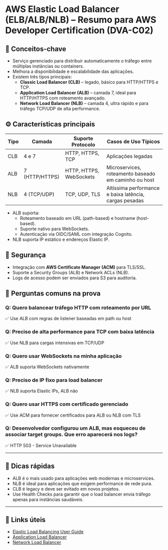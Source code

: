 # AWS Elastic Load Balancer (ELB/ALB/NLB) – Resumo para AWS Developer Certification (DVA-C02)

## 🧠 Conceitos-chave
- Serviço gerenciado para distribuir automaticamente o tráfego entre múltiplas instâncias ou containers.
- Melhora a disponibilidade e escalabilidade das aplicações.
- Existem três tipos principais:
  - **Classic Load Balancer (CLB)** – legado, básico para HTTP/HTTPS e TCP.
  - **Application Load Balancer (ALB)** – camada 7, ideal para HTTP/HTTPS com roteamento avançado.
  - **Network Load Balancer (NLB)** – camada 4, ultra rápido e para tráfego TCP/UDP de alta performance.

## ⚙️ Características principais

| Tipo         | Camada       | Suporte Protocolo            | Casos de Uso Típicos                  |
|--------------|--------------|-----------------------------|-------------------------------------|
| CLB          | 4 e 7        | HTTP, HTTPS, TCP            | Aplicações legadas                  |
| ALB          | 7 (HTTP/HTTPS)| HTTP, HTTPS, WebSockets     | Microservices, roteamento baseado em caminho ou host |
| NLB          | 4 (TCP/UDP)  | TCP, UDP, TLS               | Altíssima performance e baixa latência, cargas pesadas |

- ALB suporta:
  - Roteamento baseado em URL (path-based) e hostname (host-based).
  - Suporte nativo para WebSockets.
  - Autenticação via OIDC/SAML com integração Cognito.
- NLB suporta IP estático e endereços Elastic IP.

## 🔐 Segurança
- Integração com **AWS Certificate Manager (ACM)** para TLS/SSL.
- Suporte a Security Groups (ALB) e Network ACLs (NLB).
- Logs de acesso podem ser enviados para S3 para auditoria.

## 🧪 Perguntas comuns na prova

### Q: Quero balancear tráfego HTTP com roteamento por URL
✅ Use ALB com regras de listener baseadas em path ou host

### Q: Preciso de alta performance para TCP com baixa latência
✅ Use NLB para cargas intensivas em TCP/UDP

### Q: Quero usar WebSockets na minha aplicação
✅ ALB suporta WebSockets nativamente

### Q: Preciso de IP fixo para load balancer
✅ NLB suporta Elastic IPs, ALB não

### Q: Quero usar HTTPS com certificado gerenciado
✅ Use ACM para fornecer certificados para ALB ou NLB com TLS

### Q: Desenvolvedor configurou um ALB, mas esqueceu de associar target groups. Que erro aparecerá nos logs?
✅ HTTP 503 - Service Unavailable

---

## 📌 Dicas rápidas
- ALB é o mais usado para aplicações web modernas e microservices.
- NLB é ideal para aplicações que exigem performance de rede pura.
- CLB é legacy e deve ser evitado em novos projetos.
- Use Health Checks para garantir que o load balancer envia tráfego apenas para instâncias saudáveis.

---

## 🔗 Links úteis
- [Elastic Load Balancing User Guide](https://docs.aws.amazon.com/elasticloadbalancing/latest/userguide/what-is-load-balancing.html)
- [Application Load Balancer](https://docs.aws.amazon.com/elasticloadbalancing/latest/application/introduction.html)
- [Network Load Balancer](https://docs.aws.amazon.com/elasticloadbalancing/latest/network/introduction.html)
